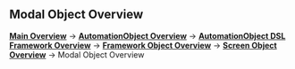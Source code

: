 ## Modal Object Overview
__[Main Overview](../../../README.md)__ ->
__[AutomationObject Overview](../../README.md)__ ->
__[AutomationObject DSL Framework Overview](../README.md)__ ->
__[Framework Object Overview](../framework.md)__ ->
__[Screen Object Overview](README.md)__ ->
Modal Object Overview